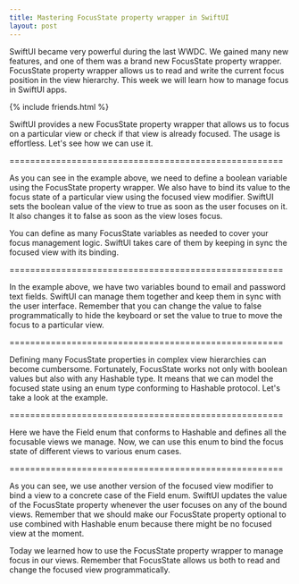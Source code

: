```yaml
---
title: Mastering FocusState property wrapper in SwiftUI
layout: post
---
```


SwiftUI became very powerful during the last WWDC. We gained many new features, and one of them was a brand new FocusState property wrapper. FocusState property wrapper allows us to read and write the current focus position in the view hierarchy. This week we will learn how to manage focus in SwiftUI apps.

{% include friends.html %}

SwiftUI provides a new FocusState property wrapper that allows us to focus on a particular view or check if that view is already focused. The usage is effortless. Let's see how we can use it.

=====================================================

As you can see in the example above, we need to define a boolean variable using the FocusState property wrapper. We also have to bind its value to the focus state of a particular view using the focused view modifier. SwiftUI sets the boolean value of the view to true as soon as the user focuses on it. It also changes it to false as soon as the view loses focus.

You can define as many FocusState variables as needed to cover your focus management logic. SwiftUI takes care of them by keeping in sync the focused view with its binding.

=====================================================

In the example above, we have two variables bound to email and password text fields. SwiftUI can manage them together and keep them in sync with the user interface. Remember that you can change the value to false programmatically to hide the keyboard or set the value to true to move the focus to a particular view.

=====================================================

Defining many FocusState properties in complex view hierarchies can become cumbersome. Fortunately, FocusState works not only with boolean values but also with any Hashable type. It means that we can model the focused state using an enum type conforming to Hashable protocol. Let's take a look at the example.

=====================================================

Here we have the Field enum that conforms to Hashable and defines all the focusable views we manage. Now, we can use this enum to bind the focus state of different views to various enum cases.

=====================================================

As you can see, we use another version of the focused view modifier to bind a view to a concrete case of the Field enum. SwiftUI updates the value of the FocusState property whenever the user focuses on any of the bound views. Remember that we should make our FocusState property optional to use combined with Hashable enum because there might be no focused view at the moment.

Today we learned how to use the FocusState property wrapper to manage focus in our views. Remember that FocusState allows us both to read and change the focused view programmatically.
